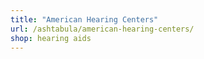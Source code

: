 ```yaml
---
title: "American Hearing Centers"
url: /ashtabula/american-hearing-centers/
shop: hearing aids
---
```

